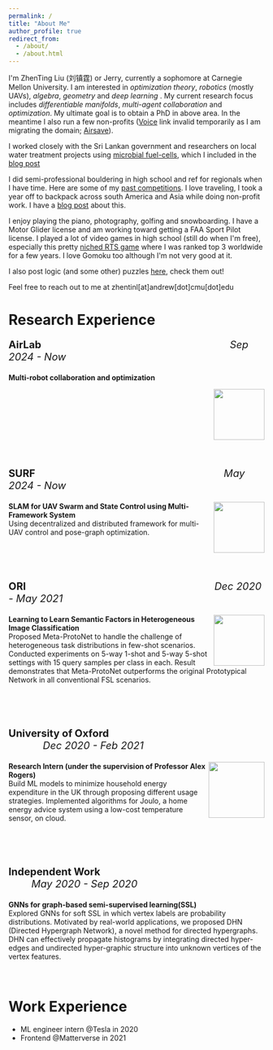 ```yaml
---
permalink: /
title: "About Me"
author_profile: true
redirect_from: 
  - /about/
  - /about.html
---
```



I'm ZhenTing Liu (刘镇霆) or Jerry, currently a sophomore at Carnegie Mellon University. I am interested in *optimization theory*, *robotics* (mostly UAVs), *algebra*, *geometry* and *deep learning* . My current research focus includes *differentiable manifolds*, *multi-agent collaboration* and *optimization*. My ultimate goal is to obtain a PhD in above area. In the meantime I also run a few non-profits ([Voice](https://www.action-voice.com/) link invalid temporarily as I am migrating the domain; [Airsave](http://airsave.life/)). 

I worked closely with the Sri Lankan government and researchers on local water treatment projects using [microbial fuel-cells](https://en.wikipedia.org/wiki/Microbial_fuel_cell), which I included in the [blog post](https://jerryzhenting.github.io/posts/2024/06/blog-post-3/) 

I did semi-professional bouldering in high school and ref for regionals when I have time. Here are some of my [past competitions](https://competitions.touchstoneclimbing.com/series/15/events/97/completed). I love traveling, I took a year off to backpack across south America and Asia while doing non-profit work. I have a [blog post](https://jerryzhenting.github.io/posts/2014/06/blog-post-3/) about this. 


I enjoy playing the piano, photography, golfing and snowboarding. I have a Motor Glider license and am working toward getting a FAA Sport Pilot license. I played a lot of video games in high school (still do when I'm free), especially this pretty [niched RTS game](https://planetaryannihilation.com/) where I was ranked top 3 worldwide for a few years. I love Gomoku too although I'm not very good at it.

I also post logic (and some other) puzzles [here](https://jerryzhenting.github.io/year-archive/), check them out!

Feel free to reach out to me at zhentinl[at]andrew[dot]cmu[dot]edu




<div id="work_experience">
<h1>Research Experience</h1>

<div>
<p style="font-size:20px;"><b>AirLab</b>&nbsp; &nbsp; &nbsp; &nbsp; &nbsp; &nbsp; &nbsp; &nbsp; &nbsp; &nbsp; &nbsp; &nbsp; &nbsp; &nbsp; &nbsp; &nbsp; &nbsp; &nbsp; &nbsp; &nbsp; &nbsp; &nbsp; &nbsp; &nbsp; &nbsp; &nbsp; &nbsp; &nbsp; &nbsp; &nbsp; &nbsp; &nbsp; &nbsp; <em>Sep 2024 - Now</em></p>

<div class="archive__proj__row">
  <div class="archive__proj__right">
    <p>
    <b>Multi-robot collaboration and optimization</b>
    <br>
    </p><img src="https://JerryZhenTing.github.io/images/airlab.jpg" align="right" width="100px"/>
</div>
</div>
<br clear="right"/>
<br clear="right"/>
<br clear="right"/>
<div>
<p style="font-size:20px;"><b>SURF</b>&nbsp; &nbsp; &nbsp; &nbsp; &nbsp; &nbsp; &nbsp; &nbsp; &nbsp; &nbsp; &nbsp; &nbsp; &nbsp; &nbsp; &nbsp; &nbsp; &nbsp; &nbsp; &nbsp; &nbsp; &nbsp; &nbsp; &nbsp; &nbsp; &nbsp; &nbsp; &nbsp; &nbsp; &nbsp; &nbsp; &nbsp; &nbsp; &nbsp; <em>May 2024 - Now</em>   </p>

<div class="archive__proj__row">
  <div class="archive__proj__right">
    <p><img src="https://JerryZhenTing.github.io/images/RI_5.png" align="right" width="100px"/>
    <b>SLAM for UAV Swarm and State Control using
Multi-Framework System </b>
    <br>Using decentralized and distributed framework for multi-UAV control and pose-graph optimization. 
    </p>
  </div>
  
</div>
</div>


<br clear="right"/>
<br clear="right"/>
<br clear="right"/>
<div>
<p style="font-size:20px;"><b>ORI</b>&nbsp; &nbsp; &nbsp; &nbsp; &nbsp; &nbsp; &nbsp; &nbsp; &nbsp; &nbsp; &nbsp; &nbsp; &nbsp; &nbsp; &nbsp; &nbsp; &nbsp; &nbsp; &nbsp; &nbsp; &nbsp; &nbsp; &nbsp; &nbsp; &nbsp; &nbsp; &nbsp; &nbsp; &nbsp; &nbsp; &nbsp; &nbsp; &nbsp; <em>Dec 2020 - May 2021</em>   </p>

<div class="archive__proj__row">
  <div class="archive__proj__right">
    <p><img src="https://JerryZhenTing.github.io/images/oxfordrobotics.png" align="right" width="100px"/>
    <b>Learning to Learn Semantic Factors in Heterogeneous Image Classification</b>
    <br>Proposed Meta-ProtoNet to handle
the challenge of heterogeneous task distributions in
few-shot scenarios. Conducted experiments
on 5-way 1-shot and 5-way 5-shot settings with 15 query samples per class in each. Result demonstrates that Meta-ProtoNet outperforms the
original Prototypical Network in all conventional
FSL scenarios.
    </p>
  </div>
  
</div>
</div>


<br clear="right"/>
<br clear="right"/>
<br clear="right"/>
<div>
<p style="font-size:20px;"><b>University of Oxford</b>&nbsp; &nbsp; &nbsp; &nbsp; &nbsp; &nbsp; &nbsp; &nbsp; &nbsp; &nbsp; &nbsp; &nbsp; &nbsp; &nbsp; &nbsp; &nbsp; &nbsp; &nbsp; &nbsp; &nbsp; &nbsp; &nbsp; &nbsp; &nbsp; &nbsp; &nbsp; &nbsp; &nbsp; &nbsp; &nbsp; &nbsp; &nbsp; &nbsp; <em>Dec 2020 - Feb 2021</em>   </p>

<div class="archive__proj__row">
  <div class="archive__proj__right">
    <p><img src="https://JerryZhenTing.github.io/images/ofu.jpg" align="right" width="110px"/>
    <b>Research Intern (under the supervision of Professor Alex Rogers)</b>
    <br>Build ML models to minimize household energy expenditure in the UK through proposing different usage strategies. Implemented algorithms for Joulo, a home energy advice system using a low-cost temperature sensor, on cloud.
    </p>
  </div>
  
</div>
</div>

<br clear="right"/>
<br clear="right"/>
<br clear="right"/>
<div>
<p style="font-size:20px;"><b>Independent Work</b>&nbsp; &nbsp; &nbsp; &nbsp; &nbsp; &nbsp; &nbsp; &nbsp; &nbsp; &nbsp; &nbsp; &nbsp; &nbsp; &nbsp; &nbsp; &nbsp; &nbsp; &nbsp; &nbsp; &nbsp; &nbsp; &nbsp; &nbsp; &nbsp; &nbsp; &nbsp; &nbsp; &nbsp; &nbsp; &nbsp; &nbsp; &nbsp; &nbsp; <em>May 2020 - Sep 2020</em>   </p>
    <b>GNNs for graph-based semi-supervised learning(SSL)</b>
    <br> Explored GNNs for soft SSL in which vertex labels are probability distributions. Motivated by real-world applications, we proposed DHN (Directed Hypergraph Network), a novel method for directed hypergraphs. DHN can effectively propagate histograms by integrating directed hyper-edges and undirected hyper-graphic structure into unknown vertices of the vertex features.
    
  </div>
  
</div>
</div>


<br clear="right"/>
<br clear="right"/>

<div id="work_experience">
<h1>Work Experience</h1>
<ul>
  <li>ML engineer intern @Tesla in 2020</li>
  <li>Frontend @Matterverse in 2021</li>

</ul>
<!-- This is the front page of a website that is powered by the [Academic Pages template](https://github.com/academicpages/academicpages.github.io) and hosted on GitHub pages. [GitHub pages](https://pages.github.com) is a free service in which websites are built and hosted from code and data stored in a GitHub repository, automatically updating when a new commit is made to the respository. This template was forked from the [Minimal Mistakes Jekyll Theme](https://mmistakes.github.io/minimal-mistakes/) created by Michael Rose, and then extended to support the kinds of content that academics have: publications, talks, teaching, a portfolio, blog posts, and a dynamically-generated CV. You can fork [this repository](https://github.com/academicpages/academicpages.github.io) right now, modify the configuration and markdown files, add your own PDFs and other content, and have your own site for free, with no ads! An older version of this template powers my own personal website at [stuartgeiger.com](http://stuartgeiger.com), which uses [this Github repository](https://github.com/staeiou/staeiou.github.io).

<!-- A data-driven personal website
======
Like many other Jekyll-based GitHub Pages templates, Academic Pages makes you separate the website's content from its form. The content & metadata of your website are in structured markdown files, while various other files constitute the theme, specifying how to transform that content & metadata into HTML pages. You keep these various markdown (.md), YAML (.yml), HTML, and CSS files in a public GitHub repository. Each time you commit and push an update to the repository, the [GitHub pages](https://pages.github.com/) service creates static HTML pages based on these files, which are hosted on GitHub's servers free of charge.

Many of the features of dynamic content management systems (like Wordpress) can be achieved in this fashion, using a fraction of the computational resources and with far less vulnerability to hacking and DDoSing. You can also modify the theme to your heart's content without touching the content of your site. If you get to a point where you've broken something in Jekyll/HTML/CSS beyond repair, your markdown files describing your talks, publications, etc. are safe. You can rollback the changes or even delete the repository and start over -- just be sure to save the markdown files! Finally, you can also write scripts that process the structured data on the site, such as [this one](https://github.com/academicpages/academicpages.github.io/blob/master/talkmap.ipynb) that analyzes metadata in pages about talks to display [a map of every location you've given a talk](https://academicpages.github.io/talkmap.html).

Getting started
======
1. Register a GitHub account if you don't have one and confirm your e-mail (required!)
1. Fork [this repository](https://github.com/academicpages/academicpages.github.io) by clicking the "fork" button in the top right. 
1. Go to the repository's settings (rightmost item in the tabs that start with "Code", should be below "Unwatch"). Rename the repository "[your GitHub username].github.io", which will also be your website's URL.
1. Set site-wide configuration and create content & metadata (see below -- also see [this set of diffs](http://archive.is/3TPas) showing what files were changed to set up [an example site](https://getorg-testacct.github.io) for a user with the username "getorg-testacct")
1. Upload any files (like PDFs, .zip files, etc.) to the files/ directory. They will appear at https://[your GitHub username].github.io/files/example.pdf.  
1. Check status by going to the repository settings, in the "GitHub pages" section

Site-wide configuration
------
The main configuration file for the site is in the base directory in [_config.yml](https://github.com/academicpages/academicpages.github.io/blob/master/_config.yml), which defines the content in the sidebars and other site-wide features. You will need to replace the default variables with ones about yourself and your site's github repository. The configuration file for the top menu is in [_data/navigation.yml](https://github.com/academicpages/academicpages.github.io/blob/master/_data/navigation.yml). For example, if you don't have a portfolio or blog posts, you can remove those items from that navigation.yml file to remove them from the header. 

Create content & metadata
------
For site content, there is one markdown file for each type of content, which are stored in directories like _publications, _talks, _posts, _teaching, or _pages. For example, each talk is a markdown file in the [_talks directory](https://github.com/academicpages/academicpages.github.io/tree/master/_talks). At the top of each markdown file is structured data in YAML about the talk, which the theme will parse to do lots of cool stuff. The same structured data about a talk is used to generate the list of talks on the [Talks page](https://academicpages.github.io/talks), each [individual page](https://academicpages.github.io/talks/2012-03-01-talk-1) for specific talks, the talks section for the [CV page](https://academicpages.github.io/cv), and the [map of places you've given a talk](https://academicpages.github.io/talkmap.html) (if you run this [python file](https://github.com/academicpages/academicpages.github.io/blob/master/talkmap.py) or [Jupyter notebook](https://github.com/academicpages/academicpages.github.io/blob/master/talkmap.ipynb), which creates the HTML for the map based on the contents of the _talks directory).

**Markdown generator**

I have also created [a set of Jupyter notebooks](https://github.com/academicpages/academicpages.github.io/tree/master/markdown_generator
) that converts a CSV containing structured data about talks or presentations into individual markdown files that will be properly formatted for the Academic Pages template. The sample CSVs in that directory are the ones I used to create my own personal website at stuartgeiger.com. My usual workflow is that I keep a spreadsheet of my publications and talks, then run the code in these notebooks to generate the markdown files, then commit and push them to the GitHub repository.

How to edit your site's GitHub repository
------
Many people use a git client to create files on their local computer and then push them to GitHub's servers. If you are not familiar with git, you can directly edit these configuration and markdown files directly in the github.com interface. Navigate to a file (like [this one](https://github.com/academicpages/academicpages.github.io/blob/master/_talks/2012-03-01-talk-1.md) and click the pencil icon in the top right of the content preview (to the right of the "Raw | Blame | History" buttons). You can delete a file by clicking the trashcan icon to the right of the pencil icon. You can also create new files or upload files by navigating to a directory and clicking the "Create new file" or "Upload files" buttons. 

Example: editing a markdown file for a talk
![Editing a markdown file for a talk](/images/editing-talk.png)

For more info
------
More info about configuring Academic Pages can be found in [the guide](https://academicpages.github.io/markdown/). The [guides for the Minimal Mistakes theme](https://mmistakes.github.io/minimal-mistakes/docs/configuration/) (which this theme was forked from) might also be helpful.  -->
